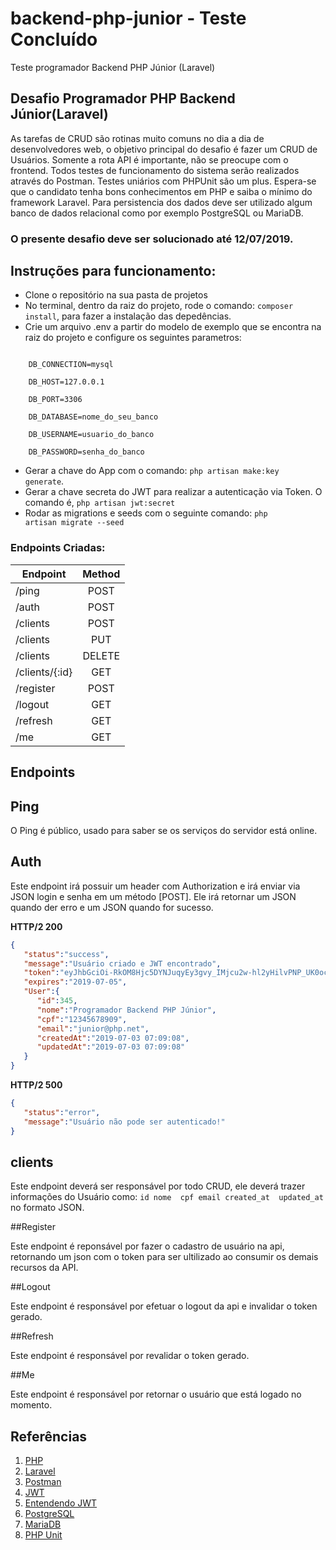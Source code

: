 # backend-php-junior - Teste Concluído
Teste programador Backend PHP Júnior (Laravel)

## Desafio Programador PHP Backend Júnior(Laravel)
As tarefas de CRUD são rotinas muito comuns no dia a dia de desenvolvedores web, o objetivo principal do desafio é fazer um CRUD de Usuários. Somente a rota API é importante, não se preocupe com o frontend. 
Todos testes de funcionamento do sistema serão realizados através do Postman.
Testes uniários com PHPUnit são um plus.
Espera-se que o candidato tenha bons conhecimentos em PHP e saiba o mínimo do framework Laravel. 
Para persistencia dos dados deve ser utilizado algum banco de dados relacional como por exemplo PostgreSQL ou MariaDB.

### O presente desafio deve ser solucionado até 12/07/2019. 

## Instruções para funcionamento:
- Clone o repositório na sua pasta de projetos
- No terminal, dentro da raiz do projeto, rode o comando: <code>composer install</code>, para fazer a instalação das depedências.
- Crie um arquivo .env a partir do modelo de exemplo que se encontra na raiz do projeto e configure os seguintes parametros:

<code>
    DB_CONNECTION=mysql <br>
    DB_HOST=127.0.0.1    <br>
    DB_PORT=3306  <br>
    DB_DATABASE=nome_do_seu_banco <br>
    DB_USERNAME=usuario_do_banco<br>
    DB_PASSWORD=senha_do_banco
</code>

- Gerar a chave do App com o comando: <code>php artisan make:key generate</code>.
- Gerar a chave secreta do JWT para realizar a autenticação via Token. O comando é, <code>php artisan jwt:secret</code>
- Rodar as migrations e seeds com o seguinte comando: <code>php artisan migrate --seed</code>


### Endpoints Criadas:

| Endpoint              | Method |
|-----------------------|:------:|
| /ping                 |  POST  |
| /auth                 |  POST  |
| /clients              |  POST  |
| /clients              |  PUT   |
| /clients              | DELETE |
| /clients/{:id}        |  GET   |
| /register             |  POST  |
| /logout               |  GET   |
| /refresh              |  GET   |
| /me                   |  GET   |


## Endpoints

## Ping
O Ping é público, usado para saber se os serviços do servidor está online.

## Auth

Este endpoint irá possuir um header com Authorization e irá enviar via JSON login e senha em um método [POST].
Ele irá retornar um JSON quando der erro e um JSON quando for sucesso.

**HTTP/2 200**
```json
{  
   "status":"success",
   "message":"Usuário criado e JWT encontrado",
   "token":"eyJhbGciOi-RkOM8Hjc5DYNJuqyEy3gvy_IMjcu2w-hl2yHilvPNP_UK0ocUxaKdsD5oS5fV-TYlfH_k",
   "expires":"2019-07-05",
   "User":{ 
      "id":345,
      "nome":"Programador Backend PHP Júnior",
      "cpf":"12345678909",
      "email":"junior@php.net",
      "createdAt":"2019-07-03 07:09:08",
      "updatedAt":"2019-07-03 07:09:08"
   }
}
```

**HTTP/2 500**
```json
{  
   "status":"error",
   "message":"Usuário não pode ser autenticado!"
}
```

## clients

Este endpoint deverá ser responsável por todo CRUD, ele deverá trazer informações do Usuário como:
``
  id
  nome 
  cpf
  email
  created_at 
  updated_at 
``
no formato JSON.

##Register

Este endpoint é reponsável por fazer o cadastro de usuário na api, retornando um  json com o token para ser ultilizado ao consumir os demais recursos da API.
 
##Logout

Este endpoint é responsável por efetuar o logout da api e invalidar o token gerado.

##Refresh

Este endpoint é responsável por revalidar o token gerado.

##Me

Este endpoint é responsável por retornar o usuário que está logado no momento.
 
 
## Referências
1. [PHP](https://www.php.net/)
1. [Laravel](https://laravel.com)
1. [Postman](https://www.getpostman.com/)
1. [JWT](https://jwt.io/)
1. [Entendendo JWT](https://medium.com/tableless/entendendo-tokens-jwt-json-web-token-413c6d1397f6)
1. [PostgreSQL](https://www.postgresql.org/)
1. [MariaDB](https://mariadb.com/kb/pt-br/sobre-o-mariadb/)
1. [PHP Unit](https://phpunit.de/)

